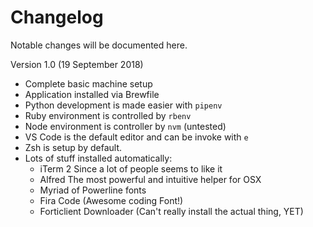 # Changelog

Notable changes will be documented here.

Version 1.0 (19 September 2018)
- Complete basic machine setup
- Application installed via Brewfile
- Python development is made easier with `pipenv`
- Ruby environment is controlled by `rbenv`
- Node environment is controller by `nvm` (untested)
- VS Code is the default editor and can be invoke with `e`
- Zsh is setup by default.  
- Lots of stuff installed automatically:
    - iTerm 2 Since a lot of people seems to like it
    - Alfred The most powerful and intuitive helper for OSX
    - Myriad of Powerline fonts
    - Fira Code (Awesome coding Font!)
    - Forticlient Downloader (Can't really install the actual thing, YET)
